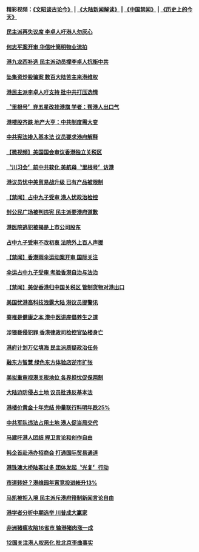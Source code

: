 #### 精彩视频：[《文昭谈古论今》](https://github.com/gfw-breaker/wenzhao/blob/master/README.md?t=11272131) | [《大陆新闻解读》](https://github.com/gfw-breaker/ntdtv-comedy/blob/master/README.md?t=11272131) | [《中国禁闻》](https://github.com/gfw-breaker/ntdtv-news/blob/master/README.md?t=11272131) | [《历史上的今天》](https://github.com/gfw-breaker/today-in-history/blob/master/README.md?t=11272131) 

#### [民主派再失议席 李卓人吁港人勿灰心](../pages/news205/a1400881.md?t=11272131) 

#### [何志平案开审 华信叶简明物业流拍](../pages/news205/a1400833.md?t=11272131) 

#### [港九龙西补选 民主派动员撑李卓人抗衡中共](../pages/news205/a1400746.md?t=11272131) 

#### [坠集资炒股骗案 数百大陆苦主来港维权](../pages/news205/a1400759.md?t=11272131) 

#### [港民主派李卓人吁支持 批中共打压选情](../pages/news205/a1400566.md?t=11272131) 

#### [〝里根号〞弃五星改挂港旗 学者：帮港人出口气](../pages/news205/a1400563.md?t=11272131) 

#### [港楼股齐跌 地产大亨：中共制度需大变](../pages/news205/a1400522.md?t=11272131) 

#### [中共宪法掺入基本法 议员要求港府解释](../pages/news205/a1400428.md?t=11272131) 

#### [【微视频】美国国会审议香港独立关税区](../pages/news205/a1400276.md?t=11272131) 

#### [〝川习会〞前中共软化 美航母〝里根号〞访港](../pages/news205/a1400272.md?t=11272131) 

#### [港议员忧中美贸易战升级 已有产品被限制](../pages/news205/a1400277.md?t=11272131) 

#### [【禁闻】占中九子受审 港人忧政治检控](../pages/news205/a1400130.md?t=11272131) 

#### [封公民广场被判违宪 民主派要港府道歉](../pages/news205/a1400129.md?t=11272131) 

#### [港医院逃犯被揭是上市公司股东](../pages/news205/a1400103.md?t=11272131) 

#### [占中九子受审不改初衷 法院外上百人声援](../pages/news205/a1399956.md?t=11272131) 

#### [【禁闻】香港雨伞运动案开审 国际关注](../pages/news205/a1399991.md?t=11272131) 

#### [伞运占中九子受审 考验香港自治与法治](../pages/news205/a1399973.md?t=11272131) 

#### [【禁闻】美促香港归中国关税区 管制货物对港出口](../pages/news205/a1399861.md?t=11272131) 

#### [美国忧港高科技洩露大陆 港议员提警讯](../pages/news205/a1399858.md?t=11272131) 

#### [脊椎是健康之本 港中医讲座倡养生之道](../pages/news205/a1399855.md?t=11272131) 

#### [涉猥亵侵犯罪 香港律政司检控官坠楼身亡](../pages/news205/a1399724.md?t=11272131) 

#### [港府计划万亿填海 民主派质疑政治任务](../pages/news205/a1399639.md?t=11272131) 

#### [融东方智慧 绿色东方体验店逆市扩张](../pages/news205/a1399611.md?t=11272131) 

#### [美拟重审视港关税地位 各界担忧促保两制](../pages/news205/a1399503.md?t=11272131) 

#### [大陆边防侵占土地 议员批违反基本法](../pages/news205/a1399365.md?t=11272131) 

#### [港楼价黄金十年完结 仲量联行料明年跌25%](../pages/news205/a1399337.md?t=11272131) 

#### [中共军队违法占用土地 港人促当局交代](../pages/news205/a1399200.md?t=11272131) 

#### [马建吁港人团结 捍卫言论和创作自由](../pages/news205/a1399160.md?t=11272131) 

#### [韩企首赴港办招商会 打通国际贸易通道](../pages/news205/a1399063.md?t=11272131) 

#### [港珠澳大桥陆客过多 团体发起〝光复〞行动](../pages/news205/a1398947.md?t=11272131) 

#### [市道转好？港维园年宵竞投进帐升13%](../pages/news205/a1398859.md?t=11272131) 

#### [马凯被拒入境 民主派斥港府箝制新闻言论自由](../pages/news205/a1398738.md?t=11272131) 

#### [港学者分析中期选举 川普成大赢家](../pages/news205/a1398594.md?t=11272131) 

#### [非洲猪瘟攻陷16省市 输港猪肉涨一成](../pages/news205/a1398584.md?t=11272131) 

#### [12国关注港人权恶化 批北京歪曲事实](../pages/news205/a1398457.md?t=11272131) 

